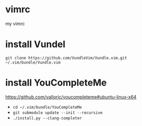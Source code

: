 # vimrc
my vimrc

# install Vundel

`git clone https://github.com/VundleVim/Vundle.vim.git ~/.vim/bundle/Vundle.vim`

# install YouCompleteMe

https://github.com/valloric/youcompleteme#ubuntu-linux-x64

+ `cd ~/.vim/bundle/YouCompleteMe`
+ `git submodule update --init --recursive`
+ `./install.py --clang-completer`
